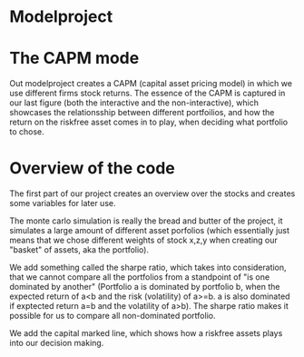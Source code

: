 # Modelproject

# The CAPM mode
Out modelproject creates a CAPM (capital asset pricing model) in which we use different firms stock returns. The essence of the CAPM is captured in our last figure (both the interactive and the non-interactive), which showcases the relationsship between different portfoilios, and how the return on the riskfree asset comes in to play, when deciding what portfolio to chose.

# Overview of the code 
The first part of our project creates an overview over the stocks and creates some variables for later use.

The monte carlo simulation is really the bread and butter of the project, it simulates a large amount of different asset porfolios 
(which essentially just means that we chose different weights of stock x,z,y when creating our "basket" of assets, aka the portfolio).
 
We add something called the sharpe ratio, which takes into consideration, that we cannot compare all the portfolios from a standpoint of "is one dominated by another" (Portfolio a is dominated by portfolio b, when the expected return of a<b and the risk (volatility) of a>=b. a is also dominated if exptected return a=b and the volatility of a>b). The sharpe ratio makes it possible for us to compare all non-dominated portfolio.
 
We add the capital marked line, which shows how a riskfree assets plays into our decision making.
